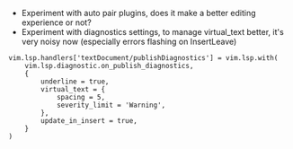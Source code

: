 
* Experiment with auto pair plugins, does it make a better editing experience or not?
* Experiment with diagnostics settings, to manage virtual_text better, it's very noisy now (especially errors flashing on InsertLeave) 

```
vim.lsp.handlers['textDocument/publishDiagnostics'] = vim.lsp.with(
    vim.lsp.diagnostic.on_publish_diagnostics,
    {
        underline = true,
        virtual_text = {
            spacing = 5,
            severity_limit = 'Warning',
        },
        update_in_insert = true,
    }
)
```
